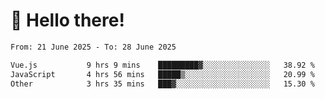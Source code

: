 # 👋 Hello there!

<!--START_SECTION:waka-->

```txt
From: 21 June 2025 - To: 28 June 2025

Vue.js           9 hrs 9 mins    █████████▓░░░░░░░░░░░░░░░   38.92 %
JavaScript       4 hrs 56 mins   █████▒░░░░░░░░░░░░░░░░░░░   20.99 %
Other            3 hrs 35 mins   ███▓░░░░░░░░░░░░░░░░░░░░░   15.30 %
```

<!--END_SECTION:waka-->
